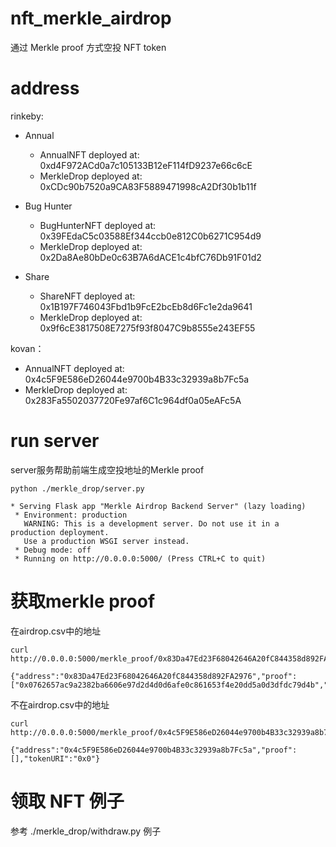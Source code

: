# nft_merkle_airdrop

通过 Merkle proof 方式空投 NFT token


# address

rinkeby: 

- Annual
  -  AnnualNFT deployed at: 0xd4F972ACd0a7c105133B12eF114fD9237e66c6cE
  -  MerkleDrop deployed at: 0xCDc90b7520a9CA83F5889471998cA2Df30b1b11f

- Bug Hunter
  - BugHunterNFT deployed at: 0x39FEdaC5c03588Ef344ccb0e812C0b6271C954d9
  - MerkleDrop deployed at: 0x2Da8Ae80bDe0c63B7A6dACE1c4bfC76Db91F01d2

- Share
  - ShareNFT deployed at: 0x1B197F746043Fbd1b9FcE2bcEb8d6Fc1e2da9641
  - MerkleDrop deployed at: 0x9f6cE3817508E7275f93f8047C9b8555e243EF55

kovan：

- AnnualNFT deployed at: 0x4c5F9E586eD26044e9700b4B33c32939a8b7Fc5a
- MerkleDrop deployed at: 0x283Fa5502037720Fe97af6C1c964df0a05eAFc5A

# run server

server服务帮助前端生成空投地址的Merkle proof

```
python ./merkle_drop/server.py

* Serving Flask app "Merkle Airdrop Backend Server" (lazy loading)
 * Environment: production
   WARNING: This is a development server. Do not use it in a production deployment.
   Use a production WSGI server instead.
 * Debug mode: off
 * Running on http://0.0.0.0:5000/ (Press CTRL+C to quit)
```

# 获取merkle proof

在airdrop.csv中的地址

```
curl http://0.0.0.0:5000/merkle_proof/0x83Da47Ed23F68042646A20fC844358d892FA2976

{"address":"0x83Da47Ed23F68042646A20fC844358d892FA2976","proof":["0x0762657ac9a2382ba6606e97d2d4d0d6afe0c861653f4e20dd5a0d3dfdc79d4b","0x92eea7c4429f2450ee65bb20fb6c72438efe5292e0168f61b60a8e2e0ada9d37","0x77b448f6981c9dcd0ca20c6afc93c110090ef43f2b87558bdff76cef328d5e37","0xafba83455e14402d3599e939af71aa5e7caca8fa6ac2ba7cf358f2aafa396e79"],"tokenURI":"QmXRVfBz9Zdv2h11RBgLPV6ia5Pz6QTdrPFMHsfo4bF5YM"}
```

不在airdrop.csv中的地址
```
curl http://0.0.0.0:5000/merkle_proof/0x4c5F9E586eD26044e9700b4B33c32939a8b7Fc5a

{"address":"0x4c5F9E586eD26044e9700b4B33c32939a8b7Fc5a","proof":[],"tokenURI":"0x0"}
```

# 领取 NFT 例子

参考 ./merkle_drop/withdraw.py 例子